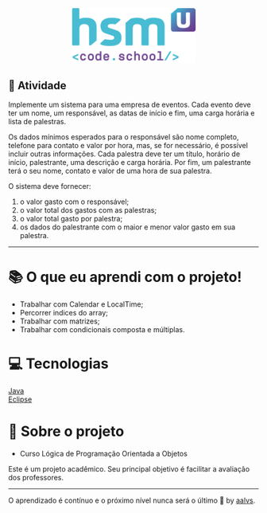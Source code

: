 <div align='center'>
<img src=".github/logo.png" width='250'>
</div>

## 🚀 Atividade

Implemente um sistema para uma empresa de eventos. Cada evento deve ter um nome, um responsável, as datas de início e fim, uma carga horária e lista de palestras. 

Os dados mínimos esperados para o responsável são nome completo, telefone para contato e valor por hora, mas, se for necessário, é possível incluir outras informações. Cada palestra deve ter um título, horário de início, palestrante, uma descrição e carga horária. Por fim, um palestrante terá o seu nome, contato e valor de uma hora de sua palestra.

O sistema deve fornecer:
1. o valor gasto com o responsável;
2. o valor total dos gastos com as palestras;
3. o valor total gasto por palestra;
4. os dados do palestrante com o maior e menor valor gasto em sua palestra.

---

# 📚 O que eu aprendi com o projeto!

- Trabalhar com Calendar e LocalTime;
- Percorrer indices do array;
- Trabalhar com matrizes;
- Trabalhar com condicionais composta e múltiplas.

# 💻 Tecnologias

<a href='https://www.oracle.com/java/technologies/'>Java</a>
<br/>
<a href='https://www.eclipse.org/'>Eclipse</a>
<br/>


# 📝 Sobre o projeto

- Curso Lógica de Programação Orientada a Objetos

Este é um projeto acadêmico. Seu principal objetivo é facilitar a avaliação dos professores.

---

O aprendizado é contínuo e o próximo nível nunca será o último 🚀 by [aalvs](https://app.rocketseat.com.br/me/aalvs).